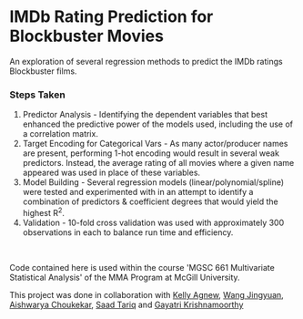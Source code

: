 # IMDb Rating Prediction for Blockbuster Movies

An exploration of several regression methods to predict the IMDb ratings Blockbuster films. 

### **Steps Taken** 
1. Predictor Analysis - Identifying the dependent variables that best enhanced the predictive power of the models used, including the use of a correlation matrix.
2. Target Encoding for Categorical Vars - As many actor/producer names are present, performing 1-hot encoding would result in several weak predictors. Instead, the average rating of all movies where a given name appeared was used in place of these variables.
3. Model Building - Several regression models (linear/polynomial/spline) were tested and experimented with in an attempt to identify a combination of predictors & coefficient degrees that would yield the highest R<sup>2</sup>.
4. Validation - 10-fold cross validation was used with approximately 300 observations in each to balance run time and efficiency.


<br>

Code contained here is used within the course 'MGSC 661 Multivariate Statistical Analysis' of the MMA Program at McGill University.

This project was done in collaboration with [Kelly Agnew](https://github.com/kelly-agnew), [Wang Jingyuan](https://github.com/anarlewang), [Aishwarya Choukekar](https://github.com/aishwaryachoukekar), [Saad Tariq](https://github.com/saadtariq22) and [Gayatri Krishnamoorthy](https://github.com/Gayatrik9)